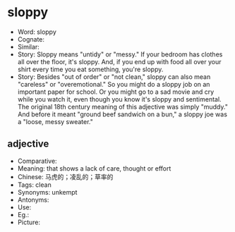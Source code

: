 # sloppy

- Word: sloppy
- Cognate: 
- Similar: 
- Story: Sloppy means "untidy" or "messy." If your bedroom has clothes all over the floor, it's sloppy. And, if you end up with food all over your shirt every time you eat something, you're sloppy.
- Story: Besides "out of order" or "not clean," sloppy can also mean "careless" or "overemotional." So you might do a sloppy job on an important paper for school. Or you might go to a sad movie and cry while you watch it, even though you know it's sloppy and sentimental. The original 18th century meaning of this adjective was simply "muddy." And before it meant "ground beef sandwich on a bun," a sloppy joe was a "loose, messy sweater."

## adjective

- Comparative: 
- Meaning: that shows a lack of care, thought or effort
- Chinese: 马虎的；凌乱的；草率的
- Tags: clean
- Synonyms: unkempt
- Antonyms: 
- Use: 
- Eg.: 
- Picture: 

